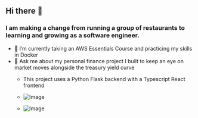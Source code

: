 ## Hi there 👋

### I am making a change from running a group of restaurants to learning and growing as a software engineer.

* 🌱 I’m currently taking an AWS Essentials Course and practicing my skills in Docker
* 💬 Ask me about my personal finance project I built to keep an eye on market moves alongside the treasury yield curve
     * This project uses a Python Flask backend with a Typescript React frontend
    
    
     * ![Image](https://i.ibb.co/K65ZNRp/Screenshot-2022-05-17-at-09-00-09-Finance-Dashboard.png)
     * ![Image](https://i.ibb.co/HxXzM9L/Screenshot-2022-05-17-at-09-00-29-Finance-Dashboard.png)




<!--
**wrhenders/wrhenders** is a ✨ _special_ ✨ repository because its `README.md` (this file) appears on your GitHub profile.

Here are some ideas to get you started:

- 🔭 I’m currently working on ...
- 🌱 I’m currently learning ...
- 👯 I’m looking to collaborate on ...
- 🤔 I’m looking for help with ...
- 💬 Ask me about ...
- 📫 How to reach me: ...
- 😄 Pronouns: ...
- ⚡ Fun fact: ...
-->

